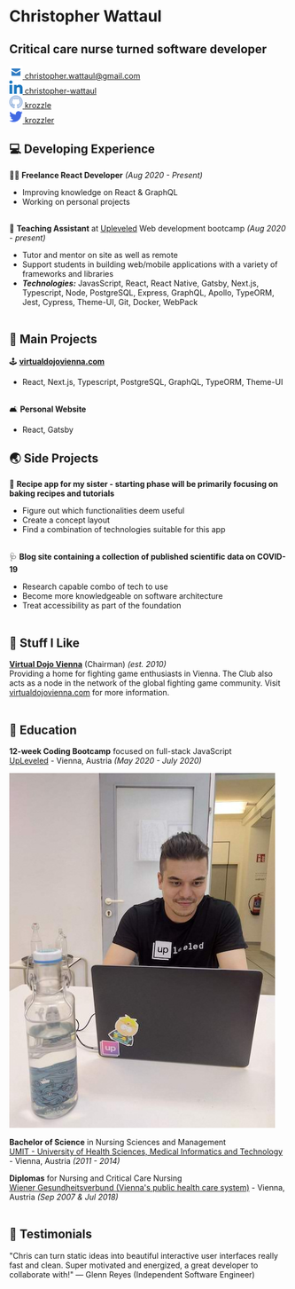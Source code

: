 # Christopher Wattaul

## Critical care nurse turned software developer <br>

<!-- [email]: socials/mail.svg -->

<a href='mailto:christopher.wattaul@gmail.com'>![Outlined email logo.](socials/email.png) christopher.wattaul@gmail.com</a> <br>
<a href='https://www.linkedin.com/in/christopher-wattaul/'>![Outlined linked-in logo.](socials/linkedin.png) christopher-wattaul</a><br>
<a href='https://www.github.com/krozzle'>![Outlined github logo.](socials/github.png) krozzle</a><br>
<a href='https://www.twitter.com/krozzler'>![Outlined twitter logo.](socials/twitter.png) krozzler</a><br>

<!-- [email]: mailto:christopher.wattaul@gmail.com -->

<!-- [Email](mailto:christopher.wattaul@gmail.com) / [LinkedIn](https://www.linkedin.com/in/christopher-wattaul/) / [GitHub](https://github.com/krozzle/) / [Twitter](https://twitter.com/krozzler/) -->

## 💻 Developing Experience

👨‍💻 **Freelance React Developer** _(Aug 2020 - Present)_ <br>

- Improving knowledge on React & GraphQL
- Working on personal projects<br><br>

📖 **Teaching Assistant** at [Upleveled](https://upleveled.io) Web development bootcamp _(Aug 2020 - present)_ <br>

- Tutor and mentor on site as well as remote
- Support students in building web/mobile applications with a variety of frameworks and libraries
- **_Technologies:_** JavasScript, React, React Native, Gatsby, Next.js, Typescript, Node, PostgreSQL, Express, GraphQL, Apollo, TypeORM, Jest, Cypress, Theme-UI, Git, Docker, WebPack<br><br>

## 🦞 Main Projects

🕹️ **[virtualdojovienna.com](https://github.com/krozzle/virtual-dojo-vienna-typescript)**<br>

- React, Next.js, Typescript, PostgreSQL, GraphQL, TypeORM, Theme-UI<br><br>

🛋️ **Personal Website**<br>

- React, Gatsby

## 🌏 Side Projects

🍪 **Recipe app for my sister - starting phase will be primarily focusing on baking recipes and tutorials**<br>

- Figure out which functionalities deem useful
- Create a concept layout
- Find a combination of technologies suitable for this app
  <br><br>

🩺 **Blog site containing a collection of published scientific data on COVID-19**<br>

- Research capable combo of tech to use
- Become more knowledgeable on software architecture
- Treat accessibility as part of the foundation<br><br>

## 🦾 Stuff I Like

[**Virtual Dojo Vienna**](http://virtualdojovienna.com) (Chairman) _(est. 2010)_<br>
Providing a home for fighting game enthusiasts in Vienna. The Club also acts as a node in the network of the global fighting game community. Visit [virtualdojovienna.com](http://virtualdojovienna.com) for more information.<br><br>

## 🧮 Education

**12-week Coding Bootcamp** focused on full-stack JavaScript<br>
[UpLeveled](https://www.upleveled.io/) - Vienna, Austria _(May 2020 - July 2020)_ <br>

![krozzle working with a laptop at the upleveled coding bootcamp](public/project-time-copy.jpg)<br>

**Bachelor of Science** in Nursing Sciences and Management<br>
[UMIT - University of Health Sciences, Medical Informatics and Technology](https://www.umit-tirol.at) - Vienna, Austria _(2011 - 2014)_<br>

**Diplomas** for Nursing and Critical Care Nursing<br>
[Wiener Gesundheitsverbund (Vienna's public health care system)](https://gesundheitsverbund.at/) - Vienna, Austria _(Sep 2007 & Jul 2018)_<br><br>

## 📖 Testimonials

"Chris can turn static ideas into beautiful interactive user interfaces really fast and clean. Super motivated and energized, a great developer to collaborate with!" — Glenn Reyes (Independent Software Engineer)<br>
